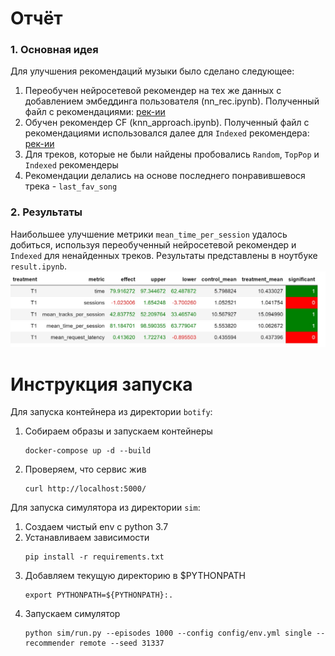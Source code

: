 # Отчёт

### 1. Основная идея 
Для улучшения рекомендаций музыки было сделано следующее:

1) Переобучен нейросетевой рекомендер на тех же данных с добавлением эмбеддинга пользователя (nn_rec.ipynb). Полученный файл с рекомендациями: [рек-ии](../botify/data/my_tracks_with_recs_new.json)
2) Обучен рекомендер CF (knn_approach.ipynb). Полученный файл с рекомендациями использовался далее для `Indexed` рекомендера: [рек-ии](../botify/data/knn_v2.json)
3) Для треков, которые не были найдены пробовались `Random`, `TopPop` и `Indexed` рекомендеры
4) Рекомендации делались на основе последнего понравившевося трека - `last_fav_song`

### 2. Результаты
Наибольшее улучшение метрики `mean_time_per_session` удалось добиться, используя переобученный нейросетевой рекомендер и `Indexed` для ненайденных треков. Результаты представлены в ноутбуке `result.ipynb`.
![result.jpg](result.jpg)

# Инструкция запуска

Для запуска контейнера из директории `botify`:
1) Собираем образы и запускаем контейнеры
   ```
   docker-compose up -d --build 
   ```   
2) Проверяем, что сервис жив
   ```
   curl http://localhost:5000/
   ```
   
Для запуска симулятора из директории `sim`:
1) Создаем чистый env с python 3.7
2) Устанавливаем зависимости
   ```
   pip install -r requirements.txt
   ``` 
3) Добавляем текущую директорию в $PYTHONPATH
   ```
   export PYTHONPATH=${PYTHONPATH}:.
   ```
4) Запускаем симулятор
   ```
   python sim/run.py --episodes 1000 --config config/env.yml single --recommender remote --seed 31337 
   ```
